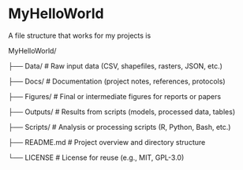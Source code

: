 # MyHelloWorld

A file structure that works for my projects is

MyHelloWorld/

├── Data/ # Raw input data (CSV, shapefiles, rasters, JSON, etc.)

├── Docs/ # Documentation (project notes, references, protocols)

├── Figures/ # Final or intermediate figures for reports or papers

├── Outputs/ # Results from scripts (models, processed data, tables)

├── Scripts/ # Analysis or processing scripts (R, Python, Bash, etc.)

├── README.md # Project overview and directory structure

└── LICENSE # License for reuse (e.g., MIT, GPL-3.0)
